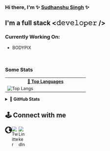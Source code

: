 ### Hi there, I'm ✨ [Sudhanshu Singh](https://sudhanshusingh07.vercel.app/) ✨

## I'm a full stack <𝚍𝚎𝚟𝚎𝚕𝚘𝚙𝚎𝚛 />

### Currently Working On:
- BODYPIX





<br />

### Some Stats

<table border="0" width="100%">
    <tr>
        <th width="50%" style="text-align: center;">
            <a href="https://github.com/sudhanshusingh07?tab=repositories">🌟 Top Languages</a>
        </th>
    </tr>
    <tr>
        <td>
            <img width="100%" height="auto" src="https://github-readme-stats.vercel.app/api/top-langs/?username=sudhanshusingh07&layout=compact&theme=tokyonight" alt="Top Langs" />
        </td>
    </tr>
</table>


<details>
	<summary><strong> 🌟 GitHub Stats </strong></summary>
	<table>
		<tr>
			<td>					
				<img width="100%" height="auto" src="https://github-readme-stats.vercel.app/api?username=sudhanshusingh07&show_icons=true&hide_border=false&theme=tokyonight&count_private=true&include_all_commits=false" alt="Git Stats" />
			</td>
			<td>
				<img width="100%" height="auto" src="https://github-readme-streak-stats.herokuapp.com/?user=sudhanshusingh07&theme=tokyonight" alt="SUDHANSHU's GitHub Streak" />
			</td>
		</tr>
	</table>
	<table>
		<tr>
			<td>
				<img width="100%" height="auto" src="https://activity-graph.herokuapp.com/graph?username=sudhanshusingh07&bg_color=1a1b27&color=be90f2&line=638fda&point=35aea1&area=true" alt="Daily Contribution Graph" />
			</td>
		</tr>
		<tr colspan="2">
			<td>
				<img src="https://github-profile-summary-cards.vercel.app/api/cards/profile-details?username=sudhanshusingh07&theme=monokai"  width="100%" height="auto"  alt="Monthly Contribution Graph" >
			</td>
		</tr>
	</table>
</details>


## 🕹️ Connect with me

[<img align="left" alt="Sudhanshu" width="22px" src="https://raw.githubusercontent.com/iconic/open-iconic/master/svg/globe.svg" />](https://sudhanshusingh07.vercel.app/)
[<img align="left" alt="Twitter" width="22px" src="https://cdn.jsdelivr.net/npm/simple-icons@v3/icons/twitter.svg" />]()
[<img align="left" alt="LinkedIn" width="22px" src="https://cdn.jsdelivr.net/npm/simple-icons@v3/icons/linkedin.svg" />](https://www.linkedin.com/in/sudhanshu-singh-ss/)

<br /><br /><br />
